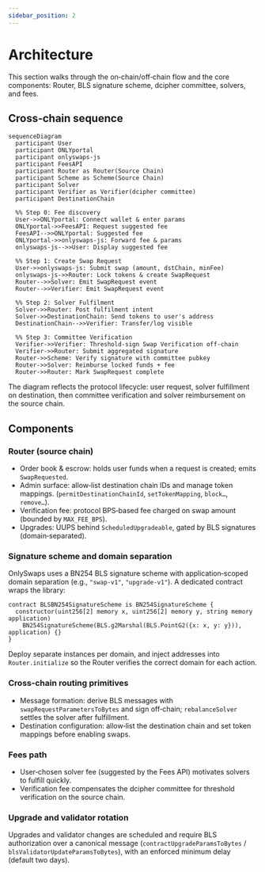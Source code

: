 ```yaml
---
sidebar_position: 2
---
```


# Architecture

This section walks through the on‑chain/off‑chain flow and the core components: Router, BLS signature scheme, dcipher committee, solvers, and fees.

## Cross‑chain sequence

```mermaid
sequenceDiagram
  participant User
  participant ONLYportal
  participant onlyswaps-js
  participant FeesAPI
  participant Router as Router(Source Chain)
  participant Scheme as Scheme(Source Chain)
  participant Solver
  participant Verifier as Verifier(dcipher committee)
  participant DestinationChain

  %% Step 0: Fee discovery
  User->>ONLYportal: Connect wallet & enter params
  ONLYportal->>FeesAPI: Request suggested fee
  FeesAPI-->>ONLYportal: Suggested fee
  ONLYportal->>onlyswaps-js: Forward fee & params
  onlyswaps-js-->>User: Display suggested fee

  %% Step 1: Create Swap Request
  User->>onlyswaps-js: Submit swap (amount, dstChain, minFee)
  onlyswaps-js->>Router: Lock tokens & create SwapRequest
  Router-->>Solver: Emit SwapRequest event
  Router-->>Verifier: Emit SwapRequest event

  %% Step 2: Solver Fulfilment
  Solver->>Router: Post fulfilment intent
  Solver->>DestinationChain: Send tokens to user's address
  DestinationChain-->>Verifier: Transfer/log visible

  %% Step 3: Committee Verification
  Verifier->>Verifier: Threshold-sign Swap Verification off-chain
  Verifier->>Router: Submit aggregated signature
  Router->>Scheme: Verify signature with committee pubkey
  Router->>Solver: Reimburse locked funds + fee
  Router->>Router: Mark SwapRequest complete
```

The diagram reflects the protocol lifecycle: user request, solver fulfillment on destination, then committee verification and solver reimbursement on the source chain. 

## Components

### Router (source chain)

* Order book & escrow: holds user funds when a request is created; emits `SwapRequested`. 
* Admin surface: allow‑list destination chain IDs and manage token mappings. (`permitDestinationChainId`, `setTokenMapping`, `block…`, `remove…`). 
* Verification fee: protocol BPS‑based fee charged on swap amount (bounded by `MAX_FEE_BPS`). 
* Upgrades: UUPS behind `ScheduledUpgradeable`, gated by BLS signatures (domain‑separated).  

### Signature scheme and domain separation

OnlySwaps uses a BN254 BLS signature scheme with application‑scoped domain separation (e.g., `"swap-v1"`, `"upgrade-v1"`). A dedicated contract wraps the library:

```solidity
contract BLSBN254SignatureScheme is BN254SignatureScheme {
  constructor(uint256[2] memory x, uint256[2] memory y, string memory application)
    BN254SignatureScheme(BLS.g2Marshal(BLS.PointG2({x: x, y: y})), application) {}
}
```

Deploy separate instances per domain, and inject addresses into `Router.initialize` so the Router verifies the correct domain for each action. 

### Cross‑chain routing primitives

* Message formation: derive BLS messages with `swapRequestParametersToBytes` and sign off‑chain; `rebalanceSolver` settles the solver after fulfillment. 
* Destination configuration: allow‑list the destination chain and set token mappings before enabling swaps. 

### Fees path

* User‑chosen solver fee (suggested by the Fees API) motivates solvers to fulfill quickly. 
* Verification fee compensates the dcipher committee for threshold verification on the source chain.  

### Upgrade and validator rotation

Upgrades and validator changes are scheduled and require BLS authorization over a canonical message (`contractUpgradeParamsToBytes` / `blsValidatorUpdateParamsToBytes`), with an enforced minimum delay (default two days).  

